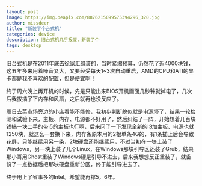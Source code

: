 ```yaml
---
layout: post
image: https://img.peapix.com/8876215099575394296_320.jpg
author: missdeer
title: "新装了个台式机"
categories: device
description: 旧台式机几乎报废，新装了个
tags: desktop
---
```


旧台式机是在2[011年底去徐家汇](/2011/12/e7-bb-84-e8-a3-85-e4-ba-86-e4-b8-aa-e5-8f-b0-e5-bc-8f-e6-9c-ba/)组装的，当时紧缩预算，仍然花了近4000块钱，这五年多来用着噪音又大，又要经受每天1~3次自动重启，AMD的CPU和ATI的显卡都是我不喜欢的配置，但是便宜啊！

终于周六晚上再开机的时候，先是只能出来BIOS开机画面几秒钟就掉电了，几次后我拔插了下内存和风扇，之后就再也没反应了。

周日去菜市场旁边的小店看能不能修，我初步判断貌似就是电源坏了，结果一轮检测和试验下来，主板、内存、电源都不好用了，然后纠结了一阵，开始想着几百块钱搞一块二手的带i5的主板也行啊，后来问了一下发现全新的i3加主板、电源也就1250块，就这么一套换下来，内存条原本用的2根单条4G的，有1条插上后会导致花屏，只能继续用另一条，2块硬盘还能继续用，不过当初在一块上装了Windows，另一块上装了几个Linux，在Windows那块引导区还装了Grub，结果那小哥用Ghost重装了Windows硬是引导不进去，后来我想想反正重装了，就备份了一点数据后把那块硬盘重新分区，终于能引导进去了。

终于用上了省事多的Intel。希望能再撑5，6年。
